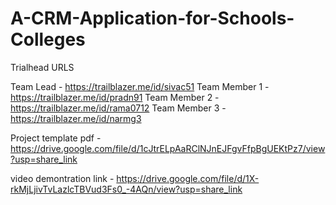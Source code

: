 # A-CRM-Application-for-Schools-Colleges

Trialhead URLS

Team Lead - https://trailblazer.me/id/sivac51
Team Member 1 - https://trailblazer.me/id/pradn91
Team Member 2 - https://trailblazer.me/id/rama0712
Team Member 3 - https://trailblazer.me/id/narmg3

Project template pdf - https://drive.google.com/file/d/1cJtrELpAaRClNJnEJFgvFfpBgUEKtPz7/view?usp=share_link

video demontration link - https://drive.google.com/file/d/1X-rkMjLjivTvLazlcTBVud3Fs0_-4AQn/view?usp=share_link
